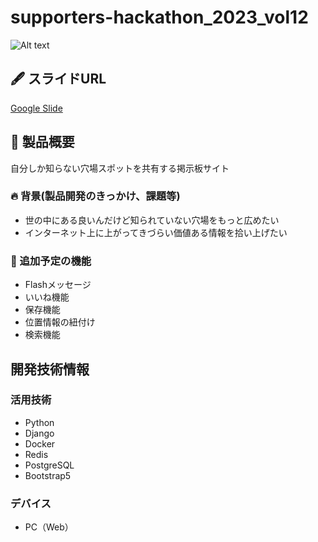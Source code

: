 # supporters-hackathon_2023_vol12

![Alt text](<docs/スクリーンショット 2023-12-03 17.09.26 2.jpg>)
## 🖋 スライドURL
[Google Slide](https://docs.google.com/presentation/d/18F0MvLb2iFkEcx4tbvlLfQiHMqNLTol2MH6g-Far2_Y/edit#slide=id.p)

## 💪 製品概要
自分しか知らない穴場スポットを共有する掲示板サイト

### 🔥 背景(製品開発のきっかけ、課題等)
- 世の中にある良いんだけど知られていない穴場をもっと広めたい
- インターネット上に上がってきづらい価値ある情報を拾い上げたい

### 🚀 追加予定の機能
- Flashメッセージ
- いいね機能
- 保存機能
- 位置情報の紐付け
- 検索機能

## 開発技術情報
### 活用技術
* Python
* Django
* Docker
* Redis
* PostgreSQL
* Bootstrap5

### デバイス
* PC（Web）
